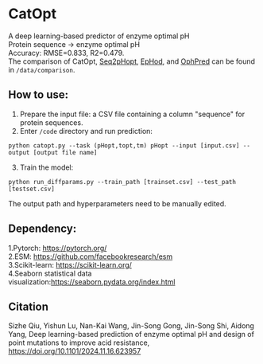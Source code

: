 # CatOpt
A deep learning-based predictor of enzyme optimal pH <br>
Protein sequence -> enzyme optimal pH <br>
Accuracy: RMSE=0.833, R2=0.479. <br>
The comparison of CatOpt, [Seq2pHopt](https://github.com/SizheQiu/Seq2Topt), [EpHod](https://github.com/jafetgado/EpHod), and [OphPred](https://github.com/i-Molecule/optimalPh) can be found in `/data/comparison`. <br>
## How to use:
1. Prepare the input file: a CSV file containing a column "sequence" for protein sequences.<br>
2. Enter `/code` directory and run prediction: <br>
```
python catopt.py --task (pHopt,topt,tm) pHopt --input [input.csv] --output [output file name]
```
3. Train the model: <br>
```
python run_diffparams.py --train_path [trainset.csv] --test_path [testset.csv]
```
The output path and hyperparameters need to be manually edited.
## Dependency:
1.Pytorch: https://pytorch.org/<br>
2.ESM: https://github.com/facebookresearch/esm<br>
3.Scikit-learn: https://scikit-learn.org/<br>
4.Seaborn statistical data visualization:https://seaborn.pydata.org/index.html<br>
## Citation
Sizhe Qiu, Yishun Lu, Nan-Kai Wang, Jin-Song Gong, Jin-Song Shi, Aidong Yang, Deep learning-based prediction of enzyme optimal pH and design of point mutations to improve acid resistance, https://doi.org/10.1101/2024.11.16.623957

